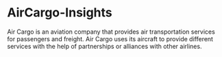 # AirCargo-Insights
Air Cargo is an aviation company that provides air transportation services for passengers and freight. Air Cargo uses its aircraft to provide different services with the help of partnerships or alliances with other airlines.
